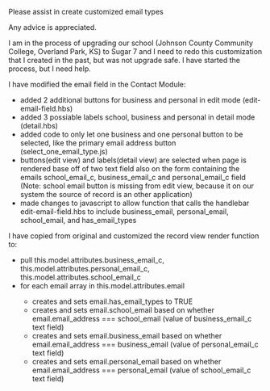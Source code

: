 Please assist in create customized email types

Any advice is appreciated.

I am in the process of upgrading our school (Johnson County Community College, Overland Park, KS) to Sugar 7 and I need to redo this customization that I created in the past, but was not upgrade safe. 
I have started the process, but I need help.

I have modified the email field in the Contact Module:
	<UL>
	<LI>added 2 additional buttons for business and personal in edit mode (edit-email-field.hbs)</LI>
	<LI>added 3 possiable labels school, business and personal in detail mode (detail.hbs)</LI>
	<LI>added code to only let one business and one personal button to be selected, like the primary email address button (select_one_email_type.js)</LI>
	<LI>buttons(edit view) and labels(detail view) are selected when page is rendered base off of two text field also on the form containing the emails  school_email_c, business_email_c and personal_email_c field (Note: school email button is missing from edit view, because it on our system the source of record is an other application)</LI>
	<LI>made changes to javascript to allow function that calls the handlebar edit-email-field.hbs to include business_email, personal_email, school_email, and has_email_types</LI>
	</UL>
I have copied from original and customized the record view render function to:
	<UL>
	<LI> pull this.model.attributes.business_email_c, this.model.attributes.personal_email_c, this.model.attributes.school_email_c</LI>
	<LI> for each email array in this.model.attributes.email</LI>
	<UL>
		<LI> creates and sets email.has_email_types to TRUE</LI>
		<LI> creates and sets email.school_email based on whether email.email_address === school_email (value of business_email_c text field)</LI>
		<LI> creates and sets email.business_email based on whether email.email_address === business_email (value of personal_email_c text field)</LI>
		<LI> creates and sets email.personal_email based on whether email.email_address === personal_email (value of school_email_c text field)</LI>
	</UL>
